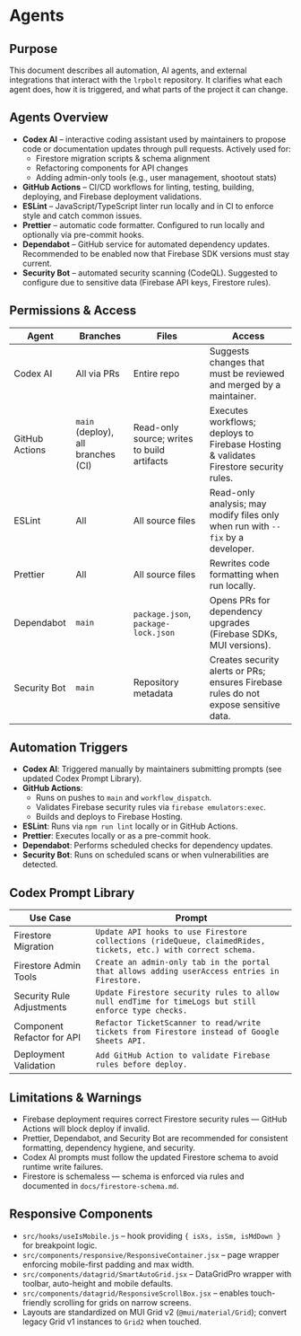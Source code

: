 # Agents

## Purpose
This document describes all automation, AI agents, and external integrations that interact with the `lrpbolt` repository. It clarifies what each agent does, how it is triggered, and what parts of the project it can change.

## Agents Overview

- **Codex AI** – interactive coding assistant used by maintainers to propose code or documentation updates through pull requests. Actively used for:
  - Firestore migration scripts & schema alignment
  - Refactoring components for API changes
  - Adding admin-only tools (e.g., user management, shootout stats)
- **GitHub Actions** – CI/CD workflows for linting, testing, building, deploying, and Firebase deployment validations.
- **ESLint** – JavaScript/TypeScript linter run locally and in CI to enforce style and catch common issues.
- **Prettier** – automatic code formatter. Configured to run locally and optionally via pre-commit hooks.
- **Dependabot** – GitHub service for automated dependency updates. Recommended to be enabled now that Firebase SDK versions must stay current.
- **Security Bot** – automated security scanning (CodeQL). Suggested to configure due to sensitive data (Firebase API keys, Firestore rules).

## Permissions & Access

| Agent          | Branches                           | Files                                       | Access                                                                                  |
| -------------- | ---------------------------------- | ------------------------------------------- | --------------------------------------------------------------------------------------- |
| Codex AI       | All via PRs                        | Entire repo                                 | Suggests changes that must be reviewed and merged by a maintainer.                      |
| GitHub Actions | `main` (deploy), all branches (CI) | Read-only source; writes to build artifacts | Executes workflows; deploys to Firebase Hosting & validates Firestore security rules.   |
| ESLint         | All                                | All source files                            | Read-only analysis; may modify files only when run with `--fix` by a developer.         |
| Prettier       | All                                | All source files                            | Rewrites code formatting when run locally.                                              |
| Dependabot     | `main`                             | `package.json`, `package-lock.json`         | Opens PRs for dependency upgrades (Firebase SDKs, MUI versions).                        |
| Security Bot   | `main`                             | Repository metadata                         | Creates security alerts or PRs; ensures Firebase rules do not expose sensitive data.    |

## Automation Triggers

- **Codex AI**: Triggered manually by maintainers submitting prompts (see updated Codex Prompt Library).
- **GitHub Actions**:
  - Runs on pushes to `main` and `workflow_dispatch`.
  - Validates Firebase security rules via `firebase emulators:exec`.
  - Builds and deploys to Firebase Hosting.
- **ESLint**: Runs via `npm run lint` locally or in GitHub Actions.
- **Prettier**: Executes locally or as a pre-commit hook.
- **Dependabot**: Performs scheduled checks for dependency updates.
- **Security Bot**: Runs on scheduled scans or when vulnerabilities are detected.

## Codex Prompt Library

| Use Case                      | Prompt                                                                                                      |
| ----------------------------- | ---------------------------------------------------------------------------------------------------------- |
| Firestore Migration           | `Update API hooks to use Firestore collections (rideQueue, claimedRides, tickets, etc.) with correct schema.` |
| Firestore Admin Tools         | `Create an admin-only tab in the portal that allows adding userAccess entries in Firestore.`               |
| Security Rule Adjustments     | `Update Firestore security rules to allow null endTime for timeLogs but still enforce type checks.`        |
| Component Refactor for API    | `Refactor TicketScanner to read/write tickets from Firestore instead of Google Sheets API.`                 |
| Deployment Validation         | `Add GitHub Action to validate Firebase rules before deploy.`                                              |

## Limitations & Warnings

- Firebase deployment requires correct Firestore security rules — GitHub Actions will block deploy if invalid.
- Prettier, Dependabot, and Security Bot are recommended for consistent formatting, dependency hygiene, and security.
- Codex AI prompts must follow the updated Firestore schema to avoid runtime write failures.
- Firestore is schemaless — schema is enforced via rules and documented in `docs/firestore-schema.md`.

## Responsive Components

- `src/hooks/useIsMobile.js` – hook providing `{ isXs, isSm, isMdDown }` for breakpoint logic.
- `src/components/responsive/ResponsiveContainer.jsx` – page wrapper enforcing mobile-first padding and max width.
- `src/components/datagrid/SmartAutoGrid.jsx` – DataGridPro wrapper with toolbar, auto-height and mobile defaults.
- `src/components/datagrid/ResponsiveScrollBox.jsx` – enables touch-friendly scrolling for grids on narrow screens.
- Layouts are standardized on MUI Grid v2 (`@mui/material/Grid`); convert legacy Grid v1 instances to `Grid2` when touched.
